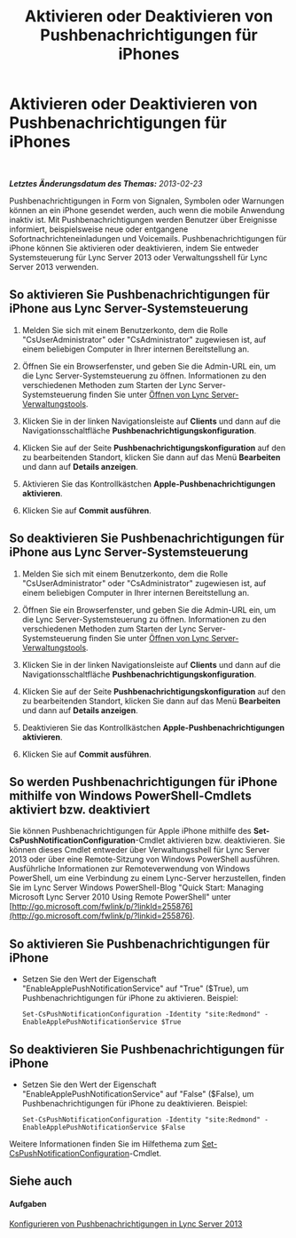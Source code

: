﻿---
title: Aktivieren oder Deaktivieren von Pushbenachrichtigungen für iPhones
TOCTitle: Aktivieren oder Deaktivieren von Pushbenachrichtigungen für iPhones
ms:assetid: 8bbf531a-807f-4a8f-814a-94bfed8f97ef
ms:mtpsurl: https://technet.microsoft.com/de-de/library/JJ688122(v=OCS.15)
ms:contentKeyID: 49890827
ms.date: 05/19/2016
mtps_version: v=OCS.15
ms.translationtype: HT
---

# Aktivieren oder Deaktivieren von Pushbenachrichtigungen für iPhones

 

_**Letztes Änderungsdatum des Themas:** 2013-02-23_

Pushbenachrichtigungen in Form von Signalen, Symbolen oder Warnungen können an ein iPhone gesendet werden, auch wenn die mobile Anwendung inaktiv ist. Mit Pushbenachrichtigungen werden Benutzer über Ereignisse informiert, beispielsweise neue oder entgangene Sofortnachrichteneinladungen und Voicemails. Pushbenachrichtigungen für iPhone können Sie aktivieren oder deaktivieren, indem Sie entweder Systemsteuerung für Lync Server 2013 oder Verwaltungsshell für Lync Server 2013 verwenden.

## So aktivieren Sie Pushbenachrichtigungen für iPhone aus Lync Server-Systemsteuerung

1.  Melden Sie sich mit einem Benutzerkonto, dem die Rolle "CsUserAdministrator" oder "CsAdministrator" zugewiesen ist, auf einem beliebigen Computer in Ihrer internen Bereitstellung an.

2.  Öffnen Sie ein Browserfenster, und geben Sie die Admin-URL ein, um die Lync Server-Systemsteuerung zu öffnen. Informationen zu den verschiedenen Methoden zum Starten der Lync Server-Systemsteuerung finden Sie unter [Öffnen von Lync Server-Verwaltungstools](lync-server-2013-open-lync-server-administrative-tools.md).

3.  Klicken Sie in der linken Navigationsleiste auf **Clients** und dann auf die Navigationsschaltfläche **Pushbenachrichtigungskonfiguration**.

4.  Klicken Sie auf der Seite **Pushbenachrichtigungskonfiguration** auf den zu bearbeitenden Standort, klicken Sie dann auf das Menü **Bearbeiten** und dann auf **Details anzeigen**.

5.  Aktivieren Sie das Kontrollkästchen **Apple-Pushbenachrichtigungen aktivieren**.

6.  Klicken Sie auf **Commit ausführen**.

## So deaktivieren Sie Pushbenachrichtigungen für iPhone aus Lync Server-Systemsteuerung

1.  Melden Sie sich mit einem Benutzerkonto, dem die Rolle "CsUserAdministrator" oder "CsAdministrator" zugewiesen ist, auf einem beliebigen Computer in Ihrer internen Bereitstellung an.

2.  Öffnen Sie ein Browserfenster, und geben Sie die Admin-URL ein, um die Lync Server-Systemsteuerung zu öffnen. Informationen zu den verschiedenen Methoden zum Starten der Lync Server-Systemsteuerung finden Sie unter [Öffnen von Lync Server-Verwaltungstools](lync-server-2013-open-lync-server-administrative-tools.md).

3.  Klicken Sie in der linken Navigationsleiste auf **Clients** und dann auf die Navigationsschaltfläche **Pushbenachrichtigungskonfiguration**.

4.  Klicken Sie auf der Seite **Pushbenachrichtigungskonfiguration** auf den zu bearbeitenden Standort, klicken Sie dann auf das Menü **Bearbeiten** und dann auf **Details anzeigen**.

5.  Deaktivieren Sie das Kontrollkästchen **Apple-Pushbenachrichtigungen aktivieren**.

6.  Klicken Sie auf **Commit ausführen**.

## So werden Pushbenachrichtigungen für iPhone mithilfe von Windows PowerShell-Cmdlets aktiviert bzw. deaktiviert

Sie können Pushbenachrichtigungen für Apple iPhone mithilfe des **Set-CsPushNotificationConfiguration**-Cmdlet aktivieren bzw. deaktivieren. Sie können dieses Cmdlet entweder über Verwaltungsshell für Lync Server 2013 oder über eine Remote-Sitzung von Windows PowerShell ausführen. Ausführliche Informationen zur Remoteverwendung von Windows PowerShell, um eine Verbindung zu einem Lync-Server herzustellen, finden Sie im Lync Server Windows PowerShell-Blog "Quick Start: Managing Microsoft Lync Server 2010 Using Remote PowerShell" unter [http://go.microsoft.com/fwlink/p/?linkId=255876](http://go.microsoft.com/fwlink/p/?linkid=255876).

## So aktivieren Sie Pushbenachrichtigungen für iPhone

  - Setzen Sie den Wert der Eigenschaft "EnableApplePushNotificationService" auf "True" ($True), um Pushbenachrichtigungen für iPhone zu aktivieren. Beispiel:
    
        Set-CsPushNotificationConfiguration -Identity "site:Redmond" -EnableApplePushNotificationService $True

## So deaktivieren Sie Pushbenachrichtigungen für iPhone

  - Setzen Sie den Wert der Eigenschaft "EnableApplePushNotificationService" auf "False" ($False), um Pushbenachrichtigungen für iPhone zu deaktivieren. Beispiel:
    
        Set-CsPushNotificationConfiguration -Identity "site:Redmond" -EnableApplePushNotificationService $False

Weitere Informationen finden Sie im Hilfethema zum [Set-CsPushNotificationConfiguration](set-cspushnotificationconfiguration.md)-Cmdlet.

## Siehe auch

#### Aufgaben

[Konfigurieren von Pushbenachrichtigungen in Lync Server 2013](lync-server-2013-configuring-for-push-notifications.md)

